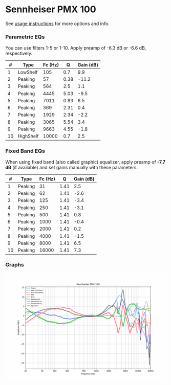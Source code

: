 # Sennheiser PMX 100
See [usage instructions](https://github.com/jaakkopasanen/AutoEq#usage) for more options and info.

### Parametric EQs
You can use filters 1-5 or 1-10. Apply preamp of -6.3 dB or -6.6 dB, respectively.

|   # | Type      |   Fc (Hz) |    Q |   Gain (dB) |
|-----|-----------|-----------|------|-------------|
|   1 | LowShelf  |       105 | 0.7  |         9.9 |
|   2 | Peaking   |        57 | 0.38 |       -11.2 |
|   3 | Peaking   |       564 | 2.5  |         1.1 |
|   4 | Peaking   |      4445 | 5.03 |        -9.5 |
|   5 | Peaking   |      7011 | 0.83 |         6.5 |
|   6 | Peaking   |       369 | 2.31 |         0.4 |
|   7 | Peaking   |      1929 | 2.34 |        -2.2 |
|   8 | Peaking   |      3065 | 5.54 |         3.4 |
|   9 | Peaking   |      9663 | 4.55 |        -1.8 |
|  10 | HighShelf |     10000 | 0.7  |         2.5 |

### Fixed Band EQs
When using fixed band (also called graphic) equalizer, apply preamp of **-7.7 dB** (if available) and set gains manually with these parameters.

|   # | Type    |   Fc (Hz) |    Q |   Gain (dB) |
|-----|---------|-----------|------|-------------|
|   1 | Peaking |        31 | 1.41 |         2.5 |
|   2 | Peaking |        62 | 1.41 |        -2.6 |
|   3 | Peaking |       125 | 1.41 |        -3.4 |
|   4 | Peaking |       250 | 1.41 |        -3.1 |
|   5 | Peaking |       500 | 1.41 |         0.8 |
|   6 | Peaking |      1000 | 1.41 |        -0.4 |
|   7 | Peaking |      2000 | 1.41 |         0.2 |
|   8 | Peaking |      4000 | 1.41 |        -1.5 |
|   9 | Peaking |      8000 | 1.41 |         6.5 |
|  10 | Peaking |     16000 | 1.41 |         7.3 |

### Graphs
![](./Sennheiser%20PMX%20100.png)
